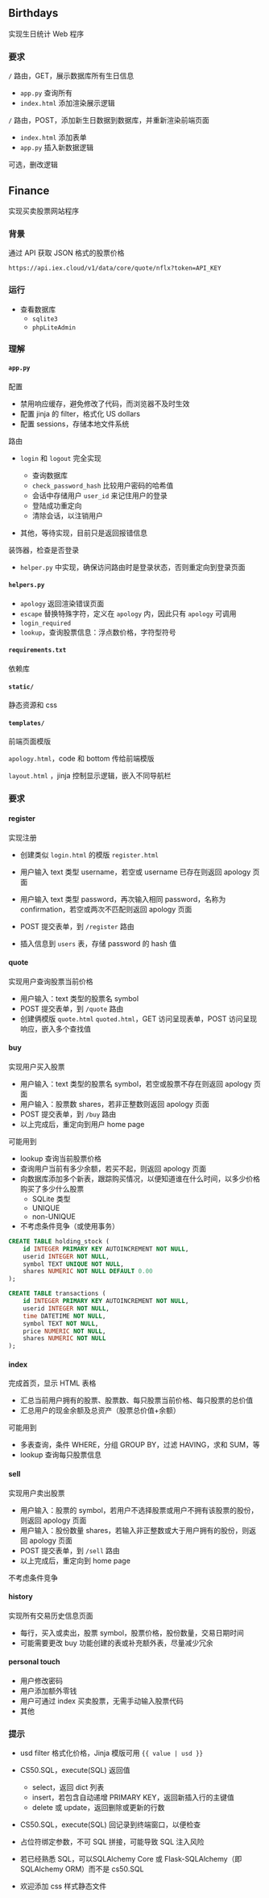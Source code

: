 ## Birthdays

实现生日统计 Web 程序

### 要求

`/` 路由，GET，展示数据库所有生日信息

- `app.py` 查询所有
- `index.html` 添加渲染展示逻辑

`/` 路由，POST，添加新生日数据到数据库，并重新渲染前端页面

- `index.html` 添加表单
- `app.py` 插入新数据逻辑

可选，删改逻辑



## Finance

实现买卖股票网站程序

### 背景

通过 API 获取 JSON 格式的股票价格

```
https://api.iex.cloud/v1/data/core/quote/nflx?token=API_KEY
```

### 运行

- 查看数据库
  - `sqlite3`
  - `phpLiteAdmin`

### 理解

#### `app.py`

配置

- 禁用响应缓存，避免修改了代码，而浏览器不及时生效
- 配置 jinja 的 filter，格式化 US dollars
- 配置 sessions，存储本地文件系统

路由

- `login` 和 `logout` 完全实现
  - 查询数据库
  - `check_password_hash` 比较用户密码的哈希值
  - 会话中存储用户 `user_id` 来记住用户的登录
  - 登陆成功重定向
  - 清除会话，以注销用户

- 其他，等待实现，目前只是返回报错信息

装饰器，检查是否登录

- `helper.py` 中实现，确保访问路由时是登录状态，否则重定向到登录页面

#### `helpers.py`

- `apology` 返回渲染错误页面
- `escape` 替换特殊字符，定义在 `apology` 内，因此只有 `apology` 可调用
- `login_required`
- `lookup`，查询股票信息：浮点数价格，字符型符号

#### `requirements.txt`

依赖库

#### `static/`

静态资源和 css

#### `templates/`

前端页面模版

`apology.html`，code 和 bottom 传给前端模版

`layout.html` ，jinja 控制显示逻辑，嵌入不同导航栏

### 要求

#### register

实现注册

- 创建类似 `login.html` 的模版 `register.html`

- 用户输入 text 类型 username，若空或 username 已存在则返回 apology 页面
- 用户输入 text 类型 password，再次输入相同 password，名称为 confirmation，若空或两次不匹配则返回 apology 页面
- POST 提交表单，到 `/register` 路由
- 插入信息到 `users` 表，存储 password 的 hash 值

#### quote

实现用户查询股票当前价格

- 用户输入：text 类型的股票名 symbol
- POST 提交表单，到 `/quote` 路由
- 创建俩模版 `quote.html` `quoted.html`，GET 访问呈现表单，POST 访问呈现响应，嵌入多个查找值

#### buy

实现用户买入股票

- 用户输入：text 类型的股票名 symbol，若空或股票不存在则返回 apology 页面
- 用户输入：股票数 shares，若非正整数则返回 apology 页面
- POST 提交表单，到 `/buy` 路由
- 以上完成后，重定向到用户 home page

可能用到

- lookup 查询当前股票价格
- 查询用户当前有多少余额，若买不起，则返回 apology 页面
- 向数据库添加多个新表，跟踪购买情况，以便知道谁在什么时间，以多少价格购买了多少什么股票
  - SQLite 类型
  - UNIQUE
  - non-UNIQUE
- 不考虑条件竞争（或使用事务）

```sql
CREATE TABLE holding_stock (
	id INTEGER PRIMARY KEY AUTOINCREMENT NOT NULL,
	userid INTEGER NOT NULL,
	symbol TEXT UNIQUE NOT NULL,
	shares NUMERIC NOT NULL DEFAULT 0.00
);

CREATE TABLE transactions (
	id INTEGER PRIMARY KEY AUTOINCREMENT NOT NULL,
	userid INTEGER NOT NULL,
	time DATETIME NOT NULL,
	symbol TEXT NOT NULL,
	price NUMERIC NOT NULL,
	shares NUMERIC NOT NULL
);
```

#### index

完成首页，显示 HTML 表格

- 汇总当前用户拥有的股票、股票数、每只股票当前价格、每只股票的总价值
- 汇总用户的现金余额及总资产（股票总价值+余额）

可能用到

- 多表查询，条件 WHERE，分组 GROUP BY，过滤 HAVING，求和 SUM，等
- lookup 查询每只股票信息

#### sell

实现用户卖出股票

- 用户输入：股票的 symbol，若用户不选择股票或用户不拥有该股票的股份，则返回 apology 页面
- 用户输入：股份数量 shares，若输入非正整数或大于用户拥有的股份，则返回 apology 页面
- POST 提交表单，到 `/sell` 路由
- 以上完成后，重定向到 home page

不考虑条件竞争

#### history

实现所有交易历史信息页面

- 每行，买入或卖出，股票 symbol，股票价格，股份数量，交易日期时间
- 可能需要更改 buy 功能创建的表或补充额外表，尽量减少冗余

#### personal touch

- 用户修改密码
- 用户添加额外零钱
- 用户可通过 index 买卖股票，无需手动输入股票代码
- 其他

### 提示

- usd filter 格式化价格，Jinja 模版可用 `{{ value | usd }}`

- CS50.SQL，execute(SQL) 返回值
  - select，返回 dict 列表
  - insert，若包含自动递增 PRIMARY KEY，返回新插入行的主键值
  - delete 或 update，返回删除或更新的行数

- CS50.SQL，execute(SQL) 回记录到终端窗口，以便检查
- 占位符绑定参数，不可 SQL 拼接，可能导致 SQL 注入风险
- 若已经熟悉 SQL，可以SQLAlchemy Core 或 Flask-SQLAlchemy（即 SQLAlchemy ORM）而不是 cs50.SQL
- 欢迎添加 css 样式静态文件
